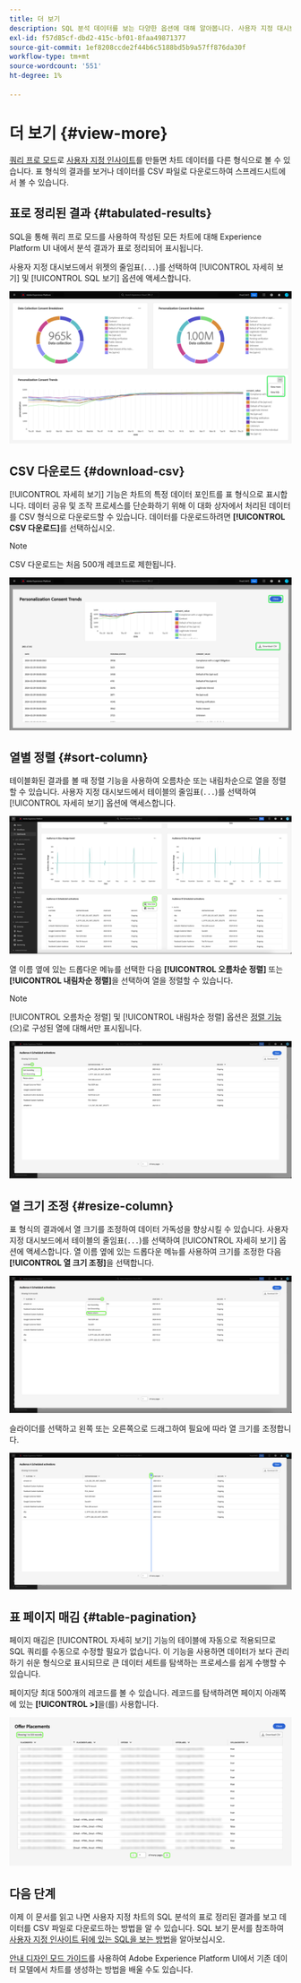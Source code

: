 ```yaml
---
title: 더 보기
description: SQL 분석 데이터를 보는 다양한 옵션에 대해 알아봅니다. 사용자 지정 대시보드에서 분석 표의 결과를 보거나 처리된 데이터를 CSV 형식으로 다운로드할 수 있습니다.
exl-id: f57d85cf-dbd2-415c-bf01-8faa49871377
source-git-commit: 1ef8208ccde2f44b6c5188bd5b9a57ff876da30f
workflow-type: tm+mt
source-wordcount: '551'
ht-degree: 1%

---
```


# 더 보기 {#view-more}

[쿼리 프로 모드](./overview.md)로 [사용자 지정 인사이트](../sql-insights/overview.md)를 만들면 차트 데이터를 다른 형식으로 볼 수 있습니다. 표 형식의 결과를 보거나 데이터를 CSV 파일로 다운로드하여 스프레드시트에서 볼 수 있습니다.

## 표로 정리된 결과 {#tabulated-results}

SQL을 통해 쿼리 프로 모드를 사용하여 작성된 모든 차트에 대해 Experience Platform UI 내에서 분석 결과가 표로 정리되어 표시됩니다.

사용자 지정 대시보드에서 위젯의 줄임표(`...`)를 선택하여 [!UICONTROL 자세히 보기] 및 [!UICONTROL SQL 보기] 옵션에 액세스합니다.

![인사이트의 줄임표 드롭다운 메뉴와 자세히 보기 및 SQL 보기 옵션이 강조 표시된 사용자 지정 대시보드입니다.](../../images/sql-insights/ellipses-dropdown.png)

## CSV 다운로드 {#download-csv}

[!UICONTROL 자세히 보기] 기능은 차트의 특정 데이터 포인트를 표 형식으로 표시합니다. 데이터 공유 및 조작 프로세스를 단순화하기 위해 이 대화 상자에서 처리된 데이터를 CSV 형식으로 다운로드할 수 있습니다. 데이터를 다운로드하려면 **[!UICONTROL CSV 다운로드]**&#x200B;를 선택하십시오.

>[!NOTE]
>
>CSV 다운로드는 처음 500개 레코드로 제한됩니다.

![인사이트 미리 보기 및 인사이트를 생성한 SQL의 표로 정리된 결과를 표시하는 대화 상자입니다.](../../images/query-pro-mode/view-more-download-csv.png)

## 열별 정렬 {#sort-column}

테이블화된 결과를 볼 때 정렬 기능을 사용하여 오름차순 또는 내림차순으로 열을 정렬할 수 있습니다. 사용자 지정 대시보드에서 테이블의 줄임표(`...`)를 선택하여 [!UICONTROL 자세히 보기] 옵션에 액세스합니다.

![테이블의 줄임표 드롭다운 메뉴와 [자세히 보기] 옵션이 강조 표시된 사용자 지정 대시보드입니다.](../../images/query-pro-mode/advanced-ellipses-dropdown.png)

열 이름 옆에 있는 드롭다운 메뉴를 선택한 다음 **[!UICONTROL 오름차순 정렬]** 또는 **[!UICONTROL 내림차순 정렬]**&#x200B;을 선택하여 열을 정렬할 수 있습니다.

>[!NOTE]
>
>[!UICONTROL 오름차순 정렬] 및 [!UICONTROL 내림차순 정렬] 옵션은 [정렬 기능](./overview.md#advanced-attributes)(으)로 구성된 열에 대해서만 표시됩니다.

![오름차순 정렬 및 내림차순 정렬 옵션을 강조 표시하는 테이블 열 드롭다운입니다.](../../images/query-pro-mode/advanced-sort-dropdown.png)

## 열 크기 조정 {#resize-column}

표 형식의 결과에서 열 크기를 조정하여 데이터 가독성을 향상시킬 수 있습니다. 사용자 지정 대시보드에서 테이블의 줄임표(`...`)를 선택하여 [!UICONTROL 자세히 보기] 옵션에 액세스합니다. 열 이름 옆에 있는 드롭다운 메뉴를 사용하여 크기를 조정한 다음 **[!UICONTROL 열 크기 조정]**&#x200B;을 선택합니다.

![열 크기 조정 옵션이 강조 표시된 표 열 드롭다운입니다.](../../images/query-pro-mode/advanced-resize-dropdown.png)

슬라이더를 선택하고 왼쪽 또는 오른쪽으로 드래그하여 필요에 따라 열 크기를 조정합니다.

![열 크기 조정 막대를 강조 표시한 표입니다.](../../images/query-pro-mode/advanced-resize-column.png)

## 표 페이지 매김 {#table-pagination}

페이지 매김은 [!UICONTROL 자세히 보기] 기능의 테이블에 자동으로 적용되므로 SQL 쿼리를 수동으로 수정할 필요가 없습니다. 이 기능을 사용하면 데이터가 보다 관리하기 쉬운 형식으로 표시되므로 큰 데이터 세트를 탐색하는 프로세스를 쉽게 수행할 수 있습니다.

페이지당 최대 500개의 레코드를 볼 수 있습니다. 레코드를 탐색하려면 페이지 아래쪽에 있는 **[!UICONTROL >]**&#x200B;을(를) 사용합니다.

![결과 및 페이지 매김이 강조 표시된 표 형식의 결과입니다.](../../images/query-pro-mode/advanced-table-pagination.png)

## 다음 단계

이제 이 문서를 읽고 나면 사용자 지정 차트의 SQL 분석의 표로 정리된 결과를 보고 데이터를 CSV 파일로 다운로드하는 방법을 알 수 있습니다. SQL 보기 문서를 참조하여 [사용자 지정 인사이트 뒤에 있는 SQL을 보는 방법](./view-more.md)을 알아보십시오.

[안내 디자인 모드 가이드](../../user-defined-dashboards.md)를 사용하여 Adobe Experience Platform UI에서 기존 데이터 모델에서 차트를 생성하는 방법을 배울 수도 있습니다.
